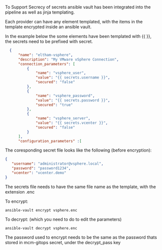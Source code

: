 To Support Secrecy of secrets ansible vault has been integrated into the pipeline as well as jinja templating.

Each provider can have any element templated, with the items in the template encrypted inside an ansible vault.

In the example below the some elements have been templated with {{ }}, the secrets need to be prefixed with secret.

```json
  {
      "name": "eltham-vsphere",
      "description": "My VMware vSphere Connection",
      "connection_parameters": [
          {
              "name": "vsphere_user",
              "value": "{{ secrets.username }}",
              "secured": "false"
          },
          {
              "name": "vsphere_password",
              "value": "{{ secrets.password }}",
              "secured": "true"
          },
          {
              "name": "vsphere_server",
              "value": "{{ secrets.vcenter }}",
              "secured": "false"
          }
      ],
      "configuration_parameters" :[
```

The coresponding secret file looks like the following (before encryption):
```json
{
   "username": "administrator@vsphere.local",
   "password": "password1234",
   "vcenter": "vcenter.demo"
}
```
The secrets file needs to have the same file name as the template, with the extension .enc 

To encrypt:
```
ansible-vault encrypt vsphere.enc
```

To decrypt: (which you need to do to edit the parameters)
```
ansible-vault decrypt vsphere.enc
```
The password used to encrypt needs to be the same as the password thats stored in mcm-gitops secret, under the decrypt_pass key
